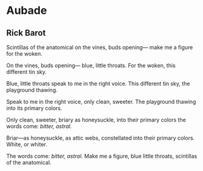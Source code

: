 # Aubade
## Rick Barot
Scintillas of the anatomical
on the vines, buds opening—
make me a figure
for the woken.

On the vines, buds opening—
blue, little throats.
For the woken,
this different tin sky.

Blue, little throats
speak to me in the right voice.
This different tin sky,
the playground thawing.

Speak to me in the right voice,
only clean, sweeter.
The playground thawing
into its primary colors.

Only clean, sweeter,
briary as honeysuckle,
into their primary colors
the words come: _bitter, astral._

Briar—as honeysuckle,
as attic webs, constellated
into their primary colors.
White, or whiter.

The words come: _bitter, astral._
Make me a figure,
blue little throats,
scintillas of the anatomical.